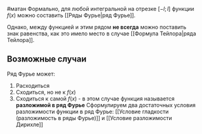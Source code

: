 #матан 
Формально, для любой интегральной на отрезке $[-l; l]$ функции $f(x)$ можно составить [[Ряды Фурье|ряд Фурье]].

Однако, между функцией и этим рядом **не всегда** можно поставить знак равенства, как это имело место в случае [[Формула Тейлора|ряда Тейлора]].

## Возможные случаи
Ряд Фурье может:
1) Расходиться
2) Сходиться, но не к $f(x)$
3) Сходиться к самой $f(x)$ - в этом случае функция называется **разложимой в ряд Фурье**
Сформулируем два достаточных условия разложимости функции в ряд Фурье: [[Условие гладкости (разложимость в ряды Фурье)]] и [[Условие разложимости Дирихле]]